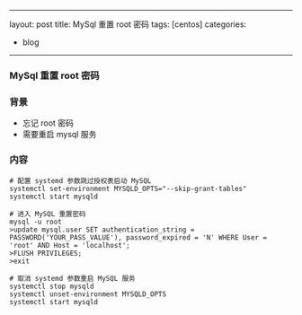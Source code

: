  ---
layout: post
title: MySql 重置 root 密码
tags: [centos]
categories:
- blog
---

### MySql 重置 root 密码

### 背景

- 忘记 root 密码
- 需要重启 mysql 服务

### 内容

```
# 配置 systemd 参数跳过授权表启动 MySQL
systemctl set-environment MYSQLD_OPTS="--skip-grant-tables"  
systemctl start mysqld

# 进入 MySQL 重置密码
mysql -u root
>update mysql.user SET authentication_string = PASSWORD('YOUR_PASS_VALUE'), password_expired = 'N' WHERE User = 'root' AND Host = 'localhost';
>FLUSH PRIVILEGES;
>exit

# 取消 systemd 参数重启 MySQL 服务
systemctl stop mysqld
systemctl unset-environment MYSQLD_OPTS
systemctl start mysqld
```
